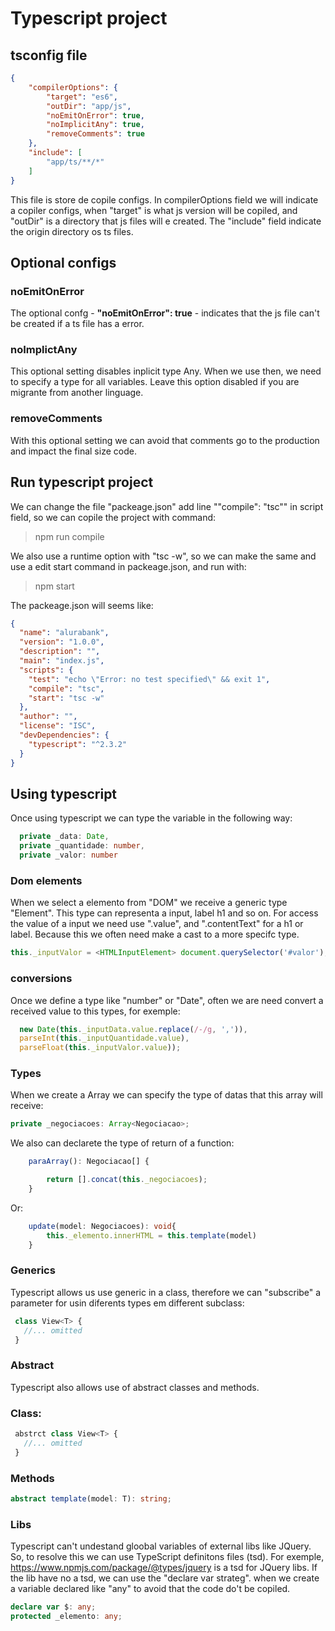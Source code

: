 # Typescript project

## tsconfig file

```json
{
    "compilerOptions": {
        "target": "es6",
        "outDir": "app/js",
        "noEmitOnError": true,
        "noImplicitAny": true,
        "removeComments": true
    },
    "include": [
        "app/ts/**/*"
    ]
}
```
This file is store de copile configs. In compilerOptions field we will indicate a copiler configs, when "target" is what js version will be copiled, and "outDir" is a directory that js files will e created. The "include" field indicate the origin directory os ts files. 

## Optional configs
### noEmitOnError
The optional confg - **"noEmitOnError": true** - indicates that the js file can't be created if a ts file has a error.

### noImplictAny
This optional setting disables inplicit type Any. When we use then, we need to specify a type for all variables. Leave this option disabled if you are migrante from another linguage.

### removeComments
With this optional setting we can avoid that comments go to the production and impact the final size code.

## Run typescript project

We can change the file "packeage.json" add line ""compile": "tsc"" in script field, so we can copile the project with command:

>npm run compile

We also use a runtime option with "tsc -w", so we can make the same and use a edit start command in packeage.json, and run with:

> npm start

The packeage.json will seems like: 

```json
{
  "name": "alurabank",
  "version": "1.0.0",
  "description": "",
  "main": "index.js",
  "scripts": {
    "test": "echo \"Error: no test specified\" && exit 1",
    "compile": "tsc",
    "start": "tsc -w"
  },
  "author": "",
  "license": "ISC",
  "devDependencies": {
    "typescript": "^2.3.2"
  }
}
```
## Using typescript

Once using typescript we can type the variable in the following way:

```typescript
  private _data: Date,
  private _quantidade: number,  
  private _valor: number
```
### Dom elements

When we select a elemento from "DOM" we receive a generic type "Element". This type can representa a input, label h1 and so on. For access the value of a input we need use ".value", and ".contentText" for a h1 or label. Because this we often need make a cast to a more specifc type.

```typescript
this._inputValor = <HTMLInputElement> document.querySelector('#valor');
```

### conversions
Once we define a type like "number" or "Date", often we are need convert a received value to this types, for exemple:
```typescript
  new Date(this._inputData.value.replace(/-/g, ',')),
  parseInt(this._inputQuantidade.value),
  parseFloat(this._inputValor.value));
```
### Types

When we create a Array we can specify the type of datas that this array will receive:
```typescript
private _negociacoes: Array<Negociacao>;
```
We also can declarete the type of return of a function:
```typescript
    paraArray(): Negociacao[] {

        return [].concat(this._negociacoes);
    }
```
Or:
```typescript
    update(model: Negociacoes): void{
        this._elemento.innerHTML = this.template(model)
    }
```
### Generics
Typescript allows us use generic in a class, therefore we can "subscribe" a parameter for usin diferents types em different subclass:
```typescript
 class View<T> {
   //... omitted
 }
```
### Abstract
Typescript also allows use of abstract classes and methods.
### Class:
```typescript
 abstrct class View<T> {
   //... omitted
 }
```
### Methods

```typescript
abstract template(model: T): string;
```

### Libs

Typescript can't undestand gloobal variables of external libs like JQuery. So, to resolve this we can use TypeScript definitons files (tsd). For exemple, https://www.npmjs.com/package/@types/jquery is a tsd for JQuery libs.
If the lib have no a tsd, we can use the "declare var strateg". when we create a variable declared like "any" to avoid that the code do't be copiled.
```typescript
declare var $: any;
protected _elemento: any;
```
